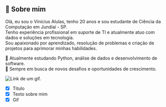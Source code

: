 ## 👋 Sobre mim

Olá, eu sou o Vinicius Alulas, tenho 20 anos e sou estudante de Ciência da Computação em Jundiaí - SP.  
Tenho experiência profissional em suporte de TI e atualmente atuo com dados e soluções em tecnologia.  
Sou apaixonado por aprendizado, resolução de problemas e criação de projetos para aprimorar minhas habilidades.  

🌱 Atualmente estudando Python, análise de dados e desenvolvimento de software.  
🚀 Sempre em busca de novos desafios e oportunidades de crescimento.  


![Link de um gif.](/https://user-images.githubusercontent.com/74038190/213910842-5a320d6b-e48f-4d41-a901-0e6a357e8dae.gif)


- [x] Titulo
- [x] Texto sobre mim
- [x] Gif